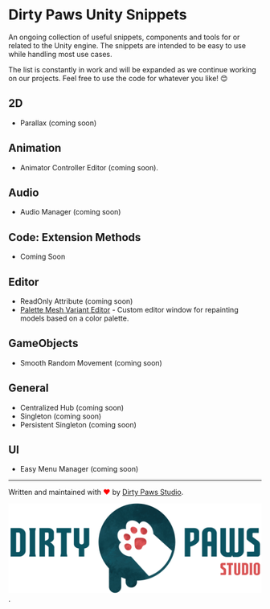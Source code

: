 # Dirty Paws Unity Snippets
An ongoing collection of useful snippets, components and tools for or related to the Unity engine. The snippets are intended to be easy to use while handling most use cases. 

The list is constantly in work and will be expanded as we continue working on our projects. Feel free to use the code for whatever you like! 😊

## 2D
- Parallax (coming soon)

## Animation
- Animator Controller Editor (coming soon).

## Audio

- Audio Manager (coming soon)

## Code: Extension Methods

- Coming Soon

## Editor

- ReadOnly Attribute (coming soon)
- [Palette Mesh Variant Editor](./Editor/Palette%20Mesh%20Variant%20Editor.md) - Custom editor window for repainting models based on a color palette.

## GameObjects

- Smooth Random Movement (coming soon)

## General

- Centralized Hub (coming soon)
- Singleton (coming soon)
- Persistent Singleton (coming soon)


## UI

- Easy Menu Manager (coming soon)


---

Written and maintained with <span style="color: red">❤</span> by [Dirty Paws Studio](https://dirtypaws.studio).

[<img width="512" src="./_RepoImages/Dirty%20Paws%20Studio-Full-2048.png">](https://dirtypaws.studio).